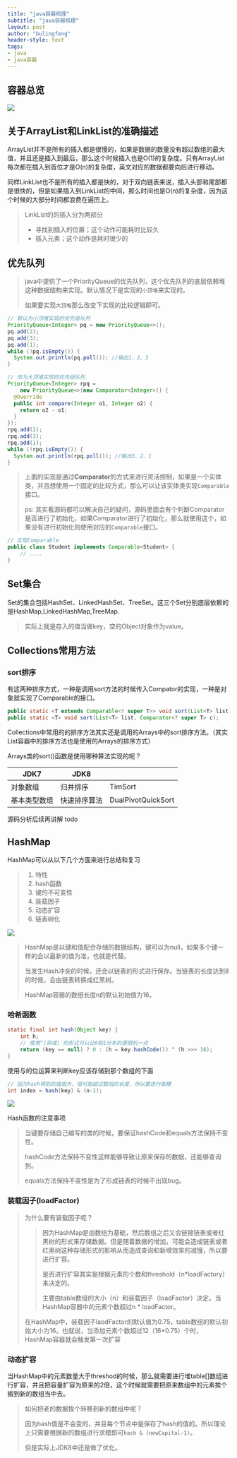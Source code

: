 ```yaml
---
title: "java容器梳理"
subtitle: "java容器梳理"
layout: post
author: "bulingfeng"
header-style: text
tags:
- java
- java容器
---
```


## 容器总览

![](img/java基础/容器/1-容器总览.png)

## 关于ArrayList和LinkList的准确描述

ArrayList并不是所有的插入都是很慢的，如果是数据的数量没有超过数组的最大值，并且还是插入到最后，那么这个时候插入也是O(1)的复杂度。只有ArrayList每次都在插入到首位才是O(n)的复杂度，英文对应的数据都要向后进行移动。

同样LinkList也不是所有的插入都是快的，对于双向链表来说，插入头部和尾部都是很快的，但是如果插入到LinkList的中间，那么时间也是O(n)的复杂度，因为这个时候的大部分时间都浪费在遍历上。

> LinkList的的插入分为两部分
>
> - 寻找到插入的位置；这个动作可能耗时比较久
> - 插入元素；这个动作是耗时很少的

## 优先队列

> java中提供了一个PriorityQueue的优先队列，这个优先队列的底层依赖堆这种数据结构来实现。默认情况下是实现的`小顶堆`来实现的。
>
> 如果要实现`大顶堆`那么改变下实现的比较逻辑即可。

```java
// 默认为小顶堆实现的优先级队列
PriorityQueue<Integer> pq = new PriorityQueue<>();
pq.add(2);
pq.add(3);
pq.add(1);
while (!pq.isEmpty()) {
  System.out.println(pq.poll()); //输出1、2、3
}

// 改为大顶堆实现的优先级队列
PriorityQueue<Integer> rpq =
    new PriorityQueue<>(new Comparator<Integer>() {
  @Override
  public int compare(Integer o1, Integer o2) {
    return o2 - o1;
  }
});
rpq.add(2);
rpq.add(3);
rpq.add(1);
while (!rpq.isEmpty()) {
  System.out.println(rpq.poll()); //输出3、2、1
}
```

> 上面的实现是通过**Comparator**的方式来进行灵活控制，如果是一个实体类，并且想使用一个固定的比较方式，那么可以让该实体类实现`Comparable`接口。
>
> ps: 其实看源码都可以解决自己的疑问，源码里面会有个判断Comparator是否进行了初始化，如果Comparator进行了初始化，那么就使用这个，如果没有进行初始化则使用对应的`Comparable`接口。

```java
// 实现Comparable
public class Student implements Comparable<Student> {
	// ....
}
```

## Set集合

Set的集合包括HashSet、LinkedHashSet、TreeSet。这三个Set分别底层依赖的是HashMap,LinkedHashMap,TreeMap.

> 实际上就是存入的值当做key，空的Object对象作为value。

## Collections常用方法

### sort排序

有这两种排序方式，一种是调用sort方法的时候传入Compator的实现，一种是对象就实现了Comparable的接口。

```java
public static <T extends Comparable<? super T>> void sort(List<T> list);
public static <T> void sort(List<T> list, Comparator<? super T> c);
```

Collections中常用的的排序方法其实还是调用的Arrays中的sort排序方法。（其实List容器中的排序方法也是使用的Arrays的排序方式）

Arrays类的sort()函数是使用哪种算法实现的呢？

| JDK7         | JDK8         |                    |
| ------------ | ------------ | ------------------ |
| 对象数组     | 归并排序     | TimSort            |
| 基本类型数组 | 快速排序算法 | DualPivotQuickSort |

源码分析后续再讲解 todo



## HashMap

HashMap可以从以下几个方面来进行总结和复习

> 1. 特性
> 2. hash函数
> 3. 键的不可变性
> 4. 装载因子
> 5. 动态扩容
> 6. 链表树化

![](img/java基础/容器/2-HashMap存储图.png)

> HashMap是以键和值配合存储的数据结构，键可以为null，如果多个键一样的会以最新的值为准，也就是代替。
>
> 当发生Hash冲突的时候，还会以链表的形式进行保存。当链表的长度达到8的时候，会由链表转换成红黑树。
>
> HashMap容器的数组长度n的默认初始值为16。

### 哈希函数

```java
static final int hash(Object key) {
    int h;
  	// 使用^(异或) 的形式可以让0和1分布的更随机一点
    return (key == null) ? 0 : (h = key.hashCode()) ^ (h >>> 16);
}
```

使用与的位运算来判断key应该存储到那个数组的下面

```java
// 因为hash得到的值很大，很可能超过数组的长度，所以要进行取模
int index = hash(key) & (n-1);
```

![](img/java基础/容器/3-异或-与的运算.png)

Hash函数的注意事项

> 当键要存储自己编写的类的时候，要保证hashCode和equals方法保持不变性。
>
> hashCode方法保持不变性这样能够导致让原来保存的数据，还能够查询到。
>
> equals方法保持不变性是为了形成链表的时候不出现bug。

### 装载因子(loadFactor)

> 为什么要有装载因子呢？
>
> > 因为HashMap是由数组为基础，然后数组之后又会链接链表或者红黑树的形式来存储数据。但是随着数据的增加，可能会造成链表或者红黑树这种存储形式的影响从而造成查询和新增效率的减慢，所以要进行扩容。
> >
> > 是否进行扩容其实是根据元素的个数和threshold（n*loadFactory）来决定的。
> >
> > 主要由table数组的大小（n）和装载因子（loadFactor）决定。当HashMap容器中的元素个数超过n * loadFactor。
>
> 在HashMap中，装载因子laodFactor的默认值为0.75，table数组的默认初始大小为16。也就说，当添加元素个数超过12（16*0.75）个时，HashMap容器就会触发第一次扩容

### 动态扩容

当HashMap中的元素数量大于threshod的时候，那么就需要进行堆table[]数组进行扩容，并且把容量扩容为原来的2倍，这个时候就需要把原来数组中的元素挨个搬到新的数组当中去。

> 如何把老的数据挨个转移到新的数组中呢？
>
> 因为hash值是不会变的，并且每个节点中是保存了hash的值的。所以理论上只需要根据新的数组进行求模即可`hash & (newCapital-1)`。
>
> 但是实际上JDK8中还是做了优化。



